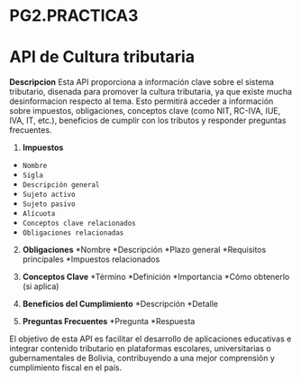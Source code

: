 # PG2.PRACTICA3

# API de Cultura tributaria

**Descripcion**
Esta API proporciona a información clave sobre el sistema tributario, disenada para promover la cultura tributaria, ya que existe mucha desinformacion respecto al tema. Esto permitirá acceder a información sobre impuestos, obligaciones, conceptos clave (como NIT, RC-IVA, IUE, IVA, IT, etc.), beneficios de cumplir con los tributos y responder preguntas frecuentes.

1.  **Impuestos**
  - `Nombre`
  - `Sigla`
  - `Descripción general`
  - `Sujeto activo`
  - `Sujeto pasivo`
  - `Alícuota`
  - `Conceptos clave relacionados`
  - `Obligaciones relacionadas`

2.  **Obligaciones**
    *Nombre
    *Descripción
    *Plazo general
    *Requisitos principales
    *Impuestos relacionados

3.  **Conceptos Clave**
    *Término
    *Definición
    *Importancia
    *Cómo obtenerlo (si aplica)
    
4.  **Beneficios del Cumplimiento**
    *Descripción
    *Detalle
    
5.  **Preguntas Frecuentes**
    *Pregunta
    *Respuesta

El objetivo de esta API es facilitar el desarrollo de aplicaciones educativas e integrar contenido tributario en plataformas escolares, universitarias o gubernamentales de Bolivia, contribuyendo a una mejor comprensión y cumplimiento fiscal en el país.